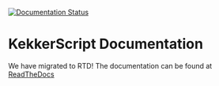 ﻿[![Documentation Status](https://readthedocs.org/projects/kekkerscript/badge/?version=latest)](https://kekkerscript.readthedocs.io/en/latest/?badge=latest)

# KekkerScript Documentation
We have migrated to RTD! The documentation can be found at<br>
[ReadTheDocs](http://kekkerscript.rtfd.io/)